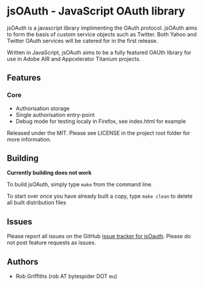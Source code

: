 # jsOAuth - JavaScript OAuth library

jsOAuth is a javascript library implimenting the OAuth protocol. jsOAuth aims to 
form the basis of custom service objects such as Twitter. Both Yahoo and Twitter 
OAuth services will be catered for in the first release.

Written in JavaScript, jsOAuth aims to be a fully featured OAUth library for use 
in Adobe AIR and Appcelerator Titanium projects.

## Features

### Core

  * Authorisation storage
  * Single authorisation entry-point
  * Debug mode for testing localy in Firefox, see index.html for example

Released under the MIT. Please see LICENSE in the project root folder for more
information.

## Building

**Currently building does not work**

To build jsOAuth, simply type `make` from the command line.

To start over once you have already built a copy, type `make clean` to delete
all built distribution files

## Issues

Please report all issues on the GitHub [issue tracker for jsOauth](http://github.com/bytespider/jsOAuth/issues).
Please do not post feature requests as issues.

## Authors

  * Rob Griffiths (rob AT bytespider DOT eu)
